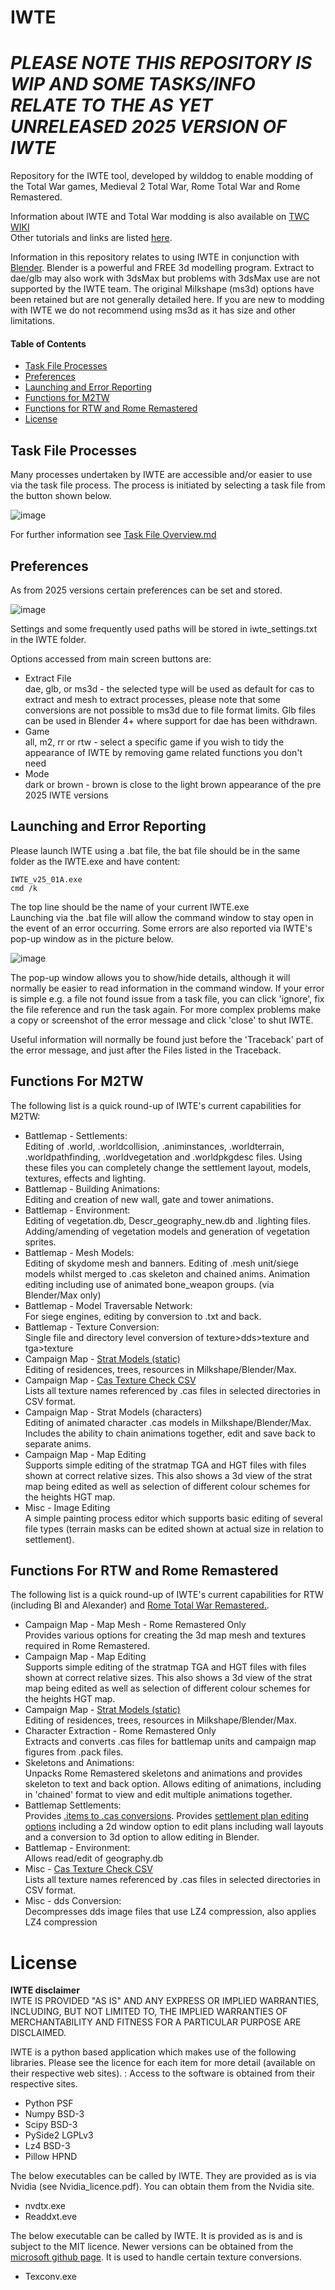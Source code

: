# IWTE
# *****PLEASE NOTE THIS REPOSITORY IS WIP AND SOME TASKS/INFO RELATE TO THE AS YET UNRELEASED 2025 VERSION OF IWTE*****

Repository for the IWTE tool, developed by wilddog to enable modding of the Total War games, Medieval 2 Total War, Rome Total War and Rome Remastered.

Information about IWTE and Total War modding is also available on [TWC WIKI](https://wiki.twcenter.net/index.php?title=IWTE)\
Other tutorials and links are listed [here](documentation/tutorials_and_links.md).

Information in this repository relates to using IWTE in conjunction with [Blender](https://www.blender.org/).  Blender is a powerful and FREE 3d modelling program. 
Extract to dae/glb may also work with 3dsMax but problems with 3dsMax use are not supported by the IWTE team.  The original Milkshape (ms3d) options have been retained but are not generally detailed here.  If you are new to modding with IWTE we do not recommend using ms3d as it has size and other limitations.

#### Table of Contents
* [Task File Processes](#Task-File-Processes)
* [Preferences](#preferences)
* [Launching and Error Reporting](#Launching-and-Error-Reporting)
* [Functions for M2TW](#Functions-for-M2TW)
* [Functions for RTW and Rome Remastered](#Functions-for-RTW-and-Rome-Remastered)
* [License](#License)


## Task File Processes
Many processes undertaken by IWTE are accessible and/or easier to use via the task file process.  The process is initiated by selecting a task file from the button shown below.

![image](IWTEgithub_images/task-file-button.jpg)

For further information see [Task File Overview.md](documentation/Task_File_Overview.md)

## Preferences
As from 2025 versions certain preferences can be set and stored.

![image](IWTEgithub_images/preferences.jpg)

Settings and some frequently used paths will be stored in iwte_settings.txt in the IWTE folder.

Options accessed from main screen buttons are:
* Extract File\
dae, glb, or ms3d - the selected type will be used as default for cas to extract and mesh to extract processes, please note that some conversions are not possible to ms3d due to file format limits.  Glb files can be used in Blender 4+ where support for dae has been withdrawn.
* Game\
all, m2, rr or rtw - select a specific game if you wish to tidy the appearance of IWTE by removing game related functions you don't need
* Mode\
dark or brown - brown is close to the light brown appearance of the pre 2025 IWTE versions

## Launching and Error Reporting
Please launch IWTE using a .bat file, the bat file should be in the same folder as the IWTE.exe and have content:

    IWTE_v25_01A.exe
    cmd /k
The top line should be the name of your current IWTE.exe\
Launching via the .bat file will allow the command window to stay open in the event of an error occurring.  Some errors are also reported via IWTE's pop-up window as in the picture below.

![image](IWTEgithub_images/error-messages.jpg)

The pop-up window allows you to show/hide details, although it will normally be easier to read information in the command window.  If your error is simple e.g. a file not found issue from a task file, you can click 'ignore', fix the file reference and run the task again.  For more complex problems make a copy or screenshot of the error message and click 'close' to shut IWTE.

Useful information will normally be found just before the 'Traceback' part of the error message, and just after the Files listed in the Traceback.

## Functions For M2TW
The following list is a quick round-up of IWTE's current capabilities for M2TW:
* Battlemap - Settlements:\
Editing of .world, .worldcollision, .animinstances, .worldterrain, .worldpathfinding, .worldvegetation and .worldpkgdesc files. Using these files you can completely change the settlement layout, models, textures, effects and lighting.
* Battlemap - Building Animations:\
Editing and creation of new wall, gate and tower animations.
* Battlemap - Environment:\
Editing of vegetation.db, Descr_geography_new.db and .lighting files. Adding/amending of vegetation models and generation of vegetation sprites.
* Battlemap - Mesh Models:\
Editing of skydome mesh and banners. Editing of .mesh unit/siege models whilst merged to .cas skeleton and chained anims. Animation editing including use of animated bone_weapon groups. (via Blender/Max only)
* Battlemap - Model Traversable Network:\
For siege engines, editing by conversion to .txt and back.
* Battlemap - Texture Conversion:\
Single file and directory level conversion of texture>dds>texture and tga>texture
* Campaign Map - [Strat Models (static)](documentation/strat_models.md)\
Editing of residences, trees, resources in Milkshape/Blender/Max.
* Campaign Map - [Cas Texture Check CSV](documentation/cas_texture_csv.md)\
Lists all texture names referenced by .cas files in selected directories in CSV format. 
* Campaign Map - Strat Models (characters)\
Editing of animated character .cas models in Milkshape/Blender/Max. Includes the ability to chain animations together, edit and save back to separate anims.
* Campaign Map - Map Editing\
Supports simple editing of the stratmap TGA and HGT files with files shown at correct relative sizes. This also shows a 3d view of the strat map being edited as well as selection of different colour schemes for the heights HGT map.
* Misc - Image Editing\
A simple painting process editor which supports basic editing of several file types (terrain masks can be edited shown at actual size in relation to settlement).

## Functions For RTW and Rome Remastered
The following list is a quick round-up of IWTE's current capabilities for RTW (including BI and Alexander) and [Rome Total War Remastered.](https://github.com/FeralInteractive/romeremastered).
* Campaign Map - Map Mesh - Rome Remastered Only\
Provides various options for creating the 3d map mesh and textures required in Rome Remastered.
* Campaign Map - Map Editing\
Supports simple editing of the stratmap TGA and HGT files with files shown at correct relative sizes. This also shows a 3d view of the strat map being edited as well as selection of different colour schemes for the heights HGT map.
* Campaign Map - [Strat Models (static)](documentation/strat_models.md)\
Editing of residences, trees, resources in Milkshape/Blender/Max.
* Character Extraction - Rome Remastered Only\
Extracts and converts .cas files for battlemap units and campaign map figures from .pack files.
* Skeletons and Animations:\
Unpacks Rome Remastered skeletons and animations and provides skeleton to text and back option. Allows editing of animations, including in 'chained' format to view and edit multiple animations together.
* Battlemap Settlements:\
Provides [.items to .cas conversions](documentation/battlemap_settlements_RR_and_RTW.md#item-to-cas-conversion-with-iwte). Provides [settlement plan editing options](documentation/battlemap_settlements_RR_and_RTW.md#settlement-plan-editing-with-iwte) including a 2d window option to edit plans including wall layouts and a conversion to 3d option to allow editing in Blender.
* Battlemap - Environment:\
Allows read/edit of geography.db
* Misc - [Cas Texture Check CSV](documentation/cas_texture_csv.md)\
Lists all texture names referenced by .cas files in selected directories in CSV format. 
* Misc - dds Conversion:\
Decompresses dds image files that use LZ4 compression, also applies LZ4 compression


# License
**IWTE disclaimer**\
IWTE IS PROVIDED "AS IS" AND ANY EXPRESS OR IMPLIED WARRANTIES, INCLUDING, BUT NOT LIMITED TO,
THE IMPLIED WARRANTIES OF MERCHANTABILITY AND FITNESS FOR A PARTICULAR PURPOSE ARE DISCLAIMED.

IWTE is a python based application which makes use of the following libraries. 
Please see the licence for each item for more detail (available on their respective web sites). :
Access to the software is obtained from their respective sites.
* Python     PSF
* Numpy      BSD-3
* Scipy      BSD-3
* PySide2    LGPLv3
* Lz4        BSD-3
* Pillow     HPND

The below executables can be called by IWTE. They are provided as is via Nvidia (see Nvidia_licence.pdf). You can obtain them from the Nvidia site.
* nvdtx.exe
* Readdxt.eve

The below executable can be called by IWTE. It is provided as is and is subject to the MIT licence. Newer versions can be obtained from the [microsoft github page](https://github.com/Microsoft/DirectXTex/wiki/Texconv).
It is used to handle certain texture conversions.
* Texconv.exe
